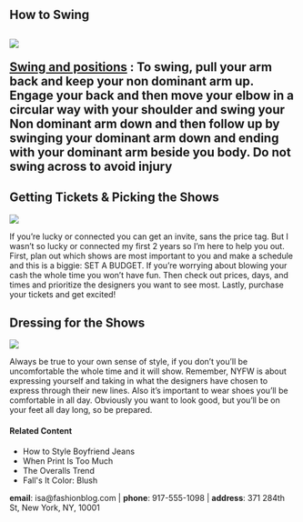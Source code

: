 <!DOCTYPE html>
<html>
 <head>
   <title> How To Play Volleyball </title>
   <body>
    
     
  <h2>How to Swing<h2>
   <a href="#contact"><img src="https://cdn2.picryl.com/photo/2013/05/08/the-air-force-mens-volleyball-team-looks-on-as-senior-f8689f-1024.jpg"></a>
    <p><a href="https://en.wikipedia.org/wiki/Volleyball#Strategy" target="_blank">Swing and positions</a> : To swing, pull your arm back and keep your non dominant arm up. Engage your back and then move your elbow in a circular way with your shoulder and swing your <strong>Non dominant</strong> arm down and then follow up by swinging your dominant arm down and ending with your dominant arm beside you body. Do not swing across to avoid injury</p>
     <h2>Getting Tickets & Picking the Shows</h2>
     <img src="https://content.codecademy.com/courses/learn-html/elements-and-structure/image-two.jpeg">
     <p>If you’re lucky or connected you can get an invite, sans the price tag. But I wasn’t so lucky or connected my first 2 years so I’m here to help you out. First, plan out which shows are most important to you and make a schedule and this is a biggie: SET A BUDGET. If you’re worrying about blowing your cash the whole time you won’t have fun. Then check out prices, days, and times and prioritize the designers you want to see most. Lastly, purchase your tickets and get excited!</p>
     <h2>Dressing for the Shows</h2>
     <img src="https://content.codecademy.com/courses/learn-html/elements-and-structure/image-three.jpeg">
     <p>Always be true to your own sense of style, if you don’t you’ll be uncomfortable the whole time and it will show. Remember, NYFW is about expressing yourself and taking in what the designers have chosen to express through their new lines. Also it’s important to wear shoes you’ll be comfortable in all day. Obviously you want to look good, but you’ll be on your feet all day long, so be prepared.</p>
     <h4>Related Content</h4>
       <ul>
         <li>How to Style Boyfriend Jeans</li>
         <li>When Print Is Too Much</li>
         <li>The Overalls Trend</li>
         <li>Fall's It Color: Blush</li>
       </ul>
       <div id='contact'>
         <p><strong>email</strong>: isa@fashionblog.com | <strong>phone</strong>: 917-555-1098 | <strong>address</strong>: 371 284th St, New York, NY, 10001</p>
       </div>
   </body>
 </head>
</html>
